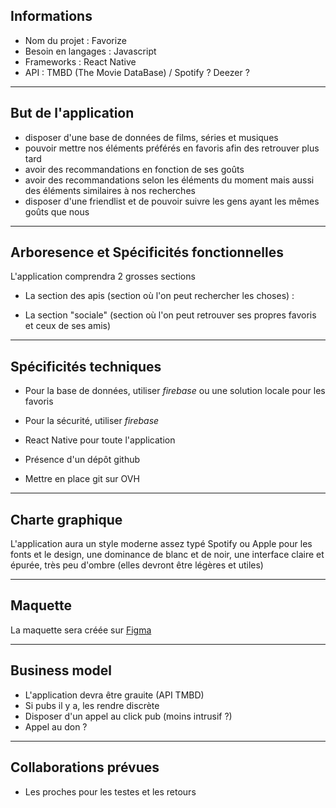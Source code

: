 
## Informations <a id="infos"></a>

 - Nom du projet : Favorize
 - Besoin en langages : Javascript
 - Frameworks : React Native
 - API : TMBD (The Movie DataBase) / Spotify ? Deezer ? 
 
--------------------

## But de l'application <a id="but"></a>

 - disposer d'une base de données de films, séries et musiques
 - pouvoir mettre nos éléments préférés en favoris afin des retrouver plus tard
 - avoir des recommandations en fonction de ses goûts
 - avoir des recommandations selon les éléments du moment mais aussi des éléments similaires à nos recherches
 - disposer d'une friendlist et de pouvoir suivre les gens ayant les mêmes goûts que nous

--------------------

## Arboresence et Spécificités fonctionnelles <a id="arborescence"></a>


L'application comprendra 2 grosses sections

 - La section des apis (section où l'on peut rechercher les choses) : 

 - La section "sociale" (section où l'on peut retrouver ses propres favoris et ceux de ses amis)

--------------------

## Spécificités techniques <a id="specificitestechniques"></a>

- Pour la base de données, utiliser *firebase* ou une solution locale pour les favoris
- Pour la sécurité, utiliser *firebase*
- React Native pour toute l'application

- Présence d'un dépôt github
- Mettre en place git sur OVH


--------------------

## Charte graphique <a id="chartegraphique"></a>

L'application aura un style moderne assez typé Spotify ou Apple pour les fonts et le design, une dominance de blanc et de noir, une interface claire et épurée, très peu d'ombre (elles devront être légères et utiles)

--------------------

## Maquette <a id="maquette"></a>

La maquette sera créée sur <a href="https://www.figma.com/file/PiJqBM1WzL43R7ZId55CPS/Favorize" target="_blank">Figma</a> <!-- Lien en HTML pour le target blank -->

--------------------

## Business model <a id="business"></a>

 - L'application devra être grauite (API TMBD)
 - Si pubs il y a, les rendre discrète
 - Disposer d'un appel au click pub (moins intrusif ?)
 - Appel au don ?

--------------------

## Collaborations prévues <a id="collaborations"></a>

- Les proches pour les testes et les retours